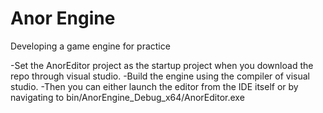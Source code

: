 # Anor Engine
Developing a game engine for practice

-Set the AnorEditor project as the startup project when you download the repo through visual studio.
-Build the engine using the compiler of visual studio.
-Then you can either launch the editor from the IDE itself or by navigating to bin/AnorEngine_Debug_x64/AnorEditor.exe
